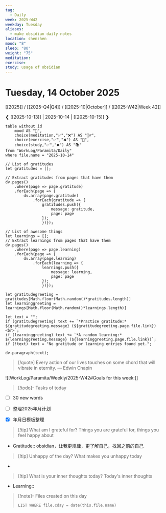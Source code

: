```yaml
---
tag:
  - Daily
week: 2025-W42
weekday: Tuesday
aliases:
  - make obsidian daily notes
location: shenzhen
mood: "8"
sleep: "80"
weight: "75"
meditation:
exercise:
study: usage of obsidian
---
```

# Tuesday, 14 October 2025
[[2025]] / [[2025-Q4|Q4]] / [[2025-10|October]] / [[2025-W42|Week 42]]

❮ [[2025-10-13]] | 2025-10-14 | [[2025-10-15]] ❯

```dataview
table without id
	mood AS "🌄",
	choice(meditation,"✅","❌") AS "🧘‍♂️",
	choice(exercise,"✅","❌") AS "💪",
	choice(study,"✅","❌") AS "📚"
from "WorkLog/Paramita/Daily"
where file.name = "2025-10-14"
```
```dataviewjs
// List of gratitudes
let gratitudes = [];

// Extract gratitudes from pages that have them
dv.pages()
	.where(page => page.gratitude)
	.forEach(page => {
		dv.array(page.gratitude)
			.forEach(gratitude => {
				gratitudes.push({
					message: gratitude,
					page: page
				});
				})});

// List of awesome things
let learnings = [];
// Extract learnings from pages that have them
dv.pages()
	.where(page => page.learning)
	.forEach(page => {
		dv.array(page.learning)
			.forEach(learning => {
				learnings.push({
					message: learning,
					page: page
				});
				})});

let gratitudegreeting = gratitudes[Math.floor(Math.random()*gratitudes.length)] 
let learninggreeting = learnings[Math.floor(Math.random()*learnings.length)]

let text = "";
if (gratitudegreeting) text += `*Practice gratitude:* ${gratitudegreeting.message} (${gratitudegreeting.page.file.link})<br>`;
if (learninggreeting) text += `*A random learning:* ${learninggreeting.message} (${learninggreeting.page.file.link})`;
if (!text) text = "No gratitude or learning entries found yet.";

dv.paragraph(text);
```
> [!quote] Every action of our lives touches on some chord that will vibrate in eternity.
> — Edwin Chapin

![[WorkLog/Paramita/Weekly/2025-W42#Goals for this week:]]

> [!todo]- Tasks of today

 - [ ] 30 new words
 - [ ] 整理2025年月计划
 - [x] 年月日模板整理


> [!tip] What am I grateful for? 
> Things you are grateful for, things you feel happy about

- Gratitude:: obsidian，让我更规律，更了解自己，找回之前的自己


> [!tip] Unhappy of the day?
> What makes you unhappy today

- 


> [!tip] What is your inner thoughts today? 
> Today's inner thoughts

- Learning:: 


> [!note]- Files created on this day
>```dataview  
>LIST WHERE file.cday = date(this.file.name)
>```

